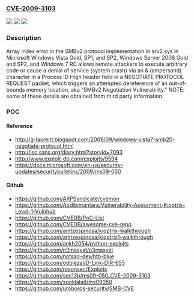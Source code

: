### [CVE-2009-3103](https://cve.mitre.org/cgi-bin/cvename.cgi?name=CVE-2009-3103)
![](https://img.shields.io/static/v1?label=Product&message=n%2Fa&color=blue)
![](https://img.shields.io/static/v1?label=Version&message=n%2Fa&color=blue)
![](https://img.shields.io/static/v1?label=Vulnerability&message=n%2Fa&color=brighgreen)

### Description

Array index error in the SMBv2 protocol implementation in srv2.sys in Microsoft Windows Vista Gold, SP1, and SP2, Windows Server 2008 Gold and SP2, and Windows 7 RC allows remote attackers to execute arbitrary code or cause a denial of service (system crash) via an & (ampersand) character in a Process ID High header field in a NEGOTIATE PROTOCOL REQUEST packet, which triggers an attempted dereference of an out-of-bounds memory location, aka "SMBv2 Negotiation Vulnerability." NOTE: some of these details are obtained from third party information.

### POC

#### Reference
- http://g-laurent.blogspot.com/2009/09/windows-vista7-smb20-negotiate-protocol.html
- http://isc.sans.org/diary.html?storyid=7093
- http://www.exploit-db.com/exploits/9594
- https://docs.microsoft.com/en-us/security-updates/securitybulletins/2009/ms09-050

#### Github
- https://github.com/ARPSyndicate/cvemon
- https://github.com/Abdibimantara/Vulnerability-Asessment-Kioptrix-Level-1-Vulnhub
- https://github.com/CVEDB/PoC-List
- https://github.com/CVEDB/awesome-cve-repo
- https://github.com/amtzespinosa/kioptrix-walkthrough
- https://github.com/amtzespinosa/kioptrix1-walkthrough
- https://github.com/ankh2054/python-exploits
- https://github.com/n3masyst/n3masyst
- https://github.com/notsag-dev/htb-blue
- https://github.com/odolezal/D-Link-DIR-655
- https://github.com/rosonsec/Exploits
- https://github.com/sec13b/ms09-050_CVE-2009-3103
- https://github.com/sooklalad/ms09050
- https://github.com/uroboros-security/SMB-CVE

